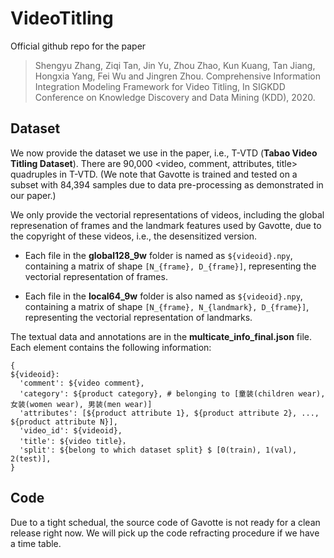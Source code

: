 # VideoTitling

Official github repo for the paper
> Shengyu Zhang, Ziqi Tan, Jin Yu, Zhou Zhao, Kun Kuang, Tan Jiang, Hongxia Yang, Fei Wu and Jingren Zhou. Comprehensive Information Integration Modeling Framework for Video Titling, In SIGKDD Conference on Knowledge Discovery and Data Mining (KDD), 2020.

## Dataset

We now provide the dataset we use in the paper, i.e., T-VTD (**Tabao Video Titling Dataset**). There are 90,000 <video, comment, attributes, title> quadruples in T-VTD.
(We note that Gavotte is trained and tested on a subset with 84,394 samples due to data pre-processing as demonstrated in our paper.)

We only provide the vectorial representations of videos, including the global represenation of frames and the landmark features used by Gavotte, due to the copyright of these videos, i.e., the desensitized version.

- Each file in the **global128_9w** folder is named as `${videoid}.npy`, containing a matrix of shape `[N_{frame}, D_{frame}]`, representing the vectorial representation of frames.

- Each file in the **local64_9w** folder is also named as `${videoid}.npy`, containing a matrix of shape `[N_{frame}, N_{landmark}, D_{frame}]`, representing the vectorial representation of landmarks.

The textual data and annotations are in the **multicate_info_final.json** file. Each element contains the following information:

```
{
${videoid}:
  'comment': ${video comment},
  'category': ${product category}, # belonging to [童装(children wear), 女装(women wear), 男装(men wear)]
  'attributes': [${product attribute 1}, ${product attribute 2}, ..., ${product attribute N}],
  'video_id': ${videoid},
  'title': ${video title}，
  'split': ${belong to which dataset split} $ [0(train), 1(val), 2(test)],
}
```

## Code
Due to a tight schedual, the source code of Gavotte is not ready for a clean release right now. We will pick up the code refracting procedure if we have a time table.



